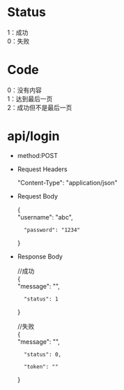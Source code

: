 # Status
1：成功  
0：失败
# Code
0：没有内容  
1：达到最后一页  
2：成功但不是最后一页  
# api/login
-  method:POST

- Request Headers

    "Content-Type": "application/json"

- Request Body


    {  
        "username": "abc",  
    
        "password": "1234"    
    }

- Response Body

    //成功  
    {  
        "message": "",  
  
        "status": 1    
    }


    //失败  
    {  
        "message": "", 
  
        "status": 0,  
  
        "token": ""  
    }



